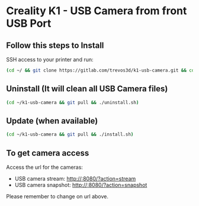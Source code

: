 # Creality K1 - USB Camera from front USB Port


## Follow this steps to Install

SSH access to your printer and run:
```sh
(cd ~/ && git clone https://gitlab.com/trevos3d/k1-usb-camera.git && cd k1-usb-camera && ./install.sh)
```

## Uninstall (It will clean all USB Camera files)

```sh
(cd ~/k1-usb-camera && git pull && ./uninstall.sh)
```

## Update (when available)

```sh
(cd ~/k1-usb-camera && git pull && ./install.sh)
```

## To get camera access

Access the url for the cameras:
- USB camera stream: [http://<your-printer-IP>:8080/?action=stream](http://<your-printer-IP>:8080/?action=stream)
- USB camera snapshot: [http://<your-printer-IP>:8080/?action=snapshot](http://<your-printer-IP>:8080/?action=snapshot)

Please remember to change <your-printer-IP> on url above.
